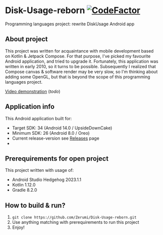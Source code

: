 # Disk-Usage-reborn [![CodeFactor](https://www.codefactor.io/repository/github/zerumi/disk-usage-reborn/badge)](https://www.codefactor.io/repository/github/zerumi/disk-usage-reborn)
Programming languages project: rewrite DiskUsage Android app

## About project
This project was written for acquaintance with mobile development based on Kotlin & Jetpack Compose. For that purpose, I've picked my favourite Android application, and tried to upgrade it. Fortunately, this application was written in early 2010, so it turns to be possible. Subsequently I realized that Compose canvas & software render may be very slow, so I'm thinking about adding some OpenGL, but that is beyond the scope of this programming languages project.

<ins>Video demonstration</ins> (*todo*)

## Application info
This Android application built for:
- Target SDK: 34 (Android 14.0 / UpsideDownCake)
- Minimum SDK: 26 (Android 8.0 / Oreo)
- Current release-version see [Releases](https://github.com/Zerumi/Disk-Usage-reborn/releases) page
- 

## Prerequirements for open project
This project written with usage of:
- Android Studio Hedgehog 2023.1.1
- Kotlin 1.12.0
- Gradle 8.2.0

## How to build & run?
1. `git clone https://github.com/Zerumi/Disk-Usage-reborn.git`
2. Use anything matching with prerequirements to run this project
3. Enjoy!
